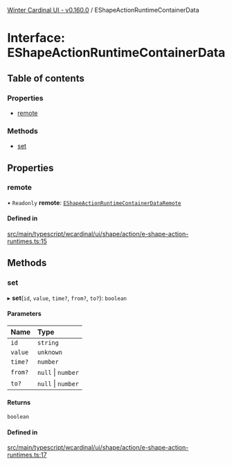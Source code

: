 [Winter Cardinal UI - v0.160.0](../index.md) / EShapeActionRuntimeContainerData

# Interface: EShapeActionRuntimeContainerData

## Table of contents

### Properties

- [remote](EShapeActionRuntimeContainerData.md#remote)

### Methods

- [set](EShapeActionRuntimeContainerData.md#set)

## Properties

### remote

• `Readonly` **remote**: [`EShapeActionRuntimeContainerDataRemote`](EShapeActionRuntimeContainerDataRemote.md)

#### Defined in

[src/main/typescript/wcardinal/ui/shape/action/e-shape-action-runtimes.ts:15](https://github.com/winter-cardinal/winter-cardinal-ui/blob/v0.160.0/src/main/typescript/wcardinal/ui/shape/action/e-shape-action-runtimes.ts#L15)

## Methods

### set

▸ **set**(`id`, `value`, `time?`, `from?`, `to?`): `boolean`

#### Parameters

| Name | Type |
| :------ | :------ |
| `id` | `string` |
| `value` | `unknown` |
| `time?` | `number` |
| `from?` | ``null`` \| `number` |
| `to?` | ``null`` \| `number` |

#### Returns

`boolean`

#### Defined in

[src/main/typescript/wcardinal/ui/shape/action/e-shape-action-runtimes.ts:17](https://github.com/winter-cardinal/winter-cardinal-ui/blob/v0.160.0/src/main/typescript/wcardinal/ui/shape/action/e-shape-action-runtimes.ts#L17)
